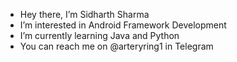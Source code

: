  - Hey there, I’m Sidharth Sharma
 - I’m interested in Android Framework Development
 - I’m currently learning Java and Python
 - You can reach me on @arteryring1 in Telegram

<!---
arteryring/arteryring is a ✨ special ✨ repository because its `README.md` (this file) appears on your GitHub profile.
You can click the Preview link to take a look at your changes.
--->
